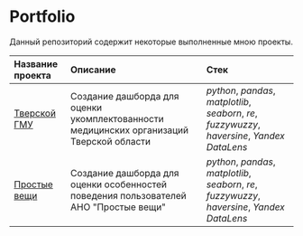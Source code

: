 # Portfolio

Данный репозиторий содержит некоторые выполненные мною проекты.

| Название проекта | Описание | Стек | 
| :---------------------- | :---------------------- | :---------------------- |
| [Тверской ГМУ](Tver_SMU) | Создание дашборда для оценки укомплектованности медицинских организаций Тверской области | *python*, *pandas*, *matplotlib*, *seaborn*, *re*, *fuzzywuzzy*, *haversine*, *Yandex DataLens* |
| [Простые вещи](simple_things) | Создание дашборда для оценки особенностей поведения пользователей АНО "Простые вещи" | *python*, *pandas*, *matplotlib*, *seaborn*, *re*, *fuzzywuzzy*, *haversine*, *Yandex DataLens* |
